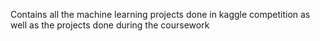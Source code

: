 Contains all the machine learning projects done in kaggle competition as well as the projects done during the coursework
